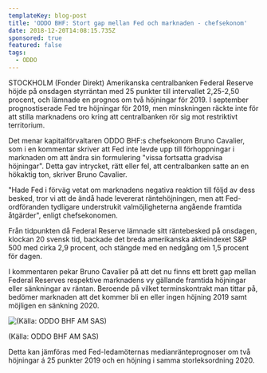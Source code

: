 ```yaml
---
templateKey: blog-post
title: 'ODDO BHF: Stort gap mellan Fed och marknaden - chefsekonom'
date: 2018-12-20T14:08:15.735Z
sponsored: true
featured: false
tags:
  - ODDO
---
```

STOCKHOLM (Fonder Direkt) Amerikanska centralbanken Federal Reserve höjde på onsdagen styrräntan med 25 punkter till intervallet 2,25-2,50 procent, och lämnade en prognos om två höjningar för 2019. I september prognostiserade Fed tre höjningar för 2019, men minskningen räckte inte för att stilla marknadens oro kring att centralbanken rör sig mot restriktivt territorium.

Det menar kapitalförvaltaren ODDO BHF:s chefsekonom Bruno Cavalier, som i en kommentar skriver att Fed inte levde upp till förhoppningar i marknaden om att ändra sin formulering "vissa fortsatta gradvisa höjningar". Detta gav intrycket, rätt eller fel, att centralbanken satte an en hökaktig ton, skriver Bruno Cavalier.

"Hade Fed i förväg vetat om marknadens negativa reaktion till följd av dess besked, tror vi att de ändå hade levererat räntehöjningen, men att Fed-ordföranden tydligare understrukit valmöjligheterna angående framtida åtgärder", enligt chefsekonomen.

Från tidpunkten då Federal Reserve lämnade sitt räntebesked på onsdagen, klockan 20 svensk tid, backade det breda amerikanska aktieindexet S&P 500 med cirka 2,9 procent, och stängde med en nedgång om 1,5 procent för dagen.

I kommentaren pekar Bruno Cavalier på att det nu finns ett brett gap mellan Federal Reserves respektive marknadens vy gällande framtida höjningar eller sänkningar av räntan. Beroende på vilket terminskontrakt man tittar på, bedömer marknaden att det kommer bli en eller ingen höjning 2019 samt möjligen en sänkning 2020.

![(Källa: ODDO BHF AM SAS)](/img/oddo1.png)

<span class="image-caption">(Källa: ODDO BHF AM SAS)</span>

Detta kan jämföras med Fed-ledamöternas medianränteprognoser om två höjningar á 25 punkter 2019 och en höjning i samma storleksordning 2020.

